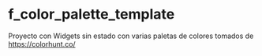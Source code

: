 # f_color_palette_template

Proyecto con Widgets sin estado con varias paletas de colores tomados de https://colorhunt.co/
